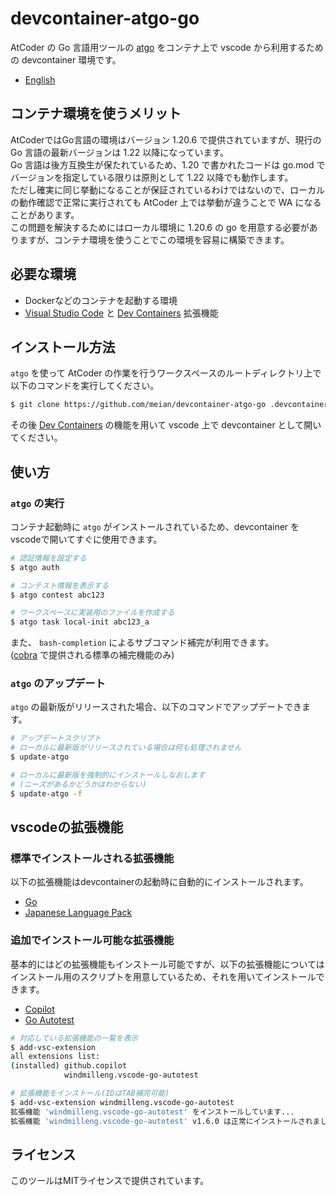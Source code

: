 # devcontainer-atgo-go

AtCoder の Go 言語用ツールの [atgo](https://github.com/meian/atgo) をコンテナ上で vscode から利用するための devcontainer 環境です。

- [English](README.md)

## コンテナ環境を使うメリット

AtCoderではGo言語の環境はバージョン 1.20.6 で提供されていますが、現行の Go 言語の最新バージョンは 1.22 以降になっています。  
Go 言語は後方互換生が保たれているため、1.20 で書かれたコードは go.mod でバージョンを指定している限りは原則として 1.22 以降でも動作します。  
ただし確実に同じ挙動になることが保証されているわけではないので、ローカルの動作確認で正常に実行されても AtCoder 上では挙動が違うことで WA になることがあります。  
この問題を解決するためにはローカル環境に 1.20.6 の go を用意する必要がありますが、コンテナ環境を使うことでこの環境を容易に構築できます。

## 必要な環境

- Dockerなどのコンテナを起動する環境
- [Visual Studio Code](https://code.visualstudio.com/) と [Dev Containers](https://marketplace.visualstudio.com/items?itemName=ms-vscode-remote.remote-containers) 拡張機能

## インストール方法

`atgo` を使って AtCoder の作業を行うワークスペースのルートディレクトリ上で以下のコマンドを実行してください。

```bash
$ git clone https://github.com/meian/devcontainer-atgo-go .devcontainer
```

その後 [Dev Containers](https://marketplace.visualstudio.com/items?itemName=ms-vscode-remote.remote-containers) の機能を用いて vscode 上で devcontainer として開いてください。

## 使い方

### `atgo` の実行

コンテナ起動時に `atgo` がインストールされているため、devcontainer をvscodeで開いてすぐに使用できます。

```bash
# 認証情報を設定する
$ atgo auth

# コンテスト情報を表示する
$ atgo contest abc123

# ワークスペースに実装用のファイルを作成する
$ atgo task local-init abc123_a
```

また、 `bash-completion` によるサブコマンド補完が利用できます。  
([cobra](https://github.com/spf13/cobra) で提供される標準の補完機能のみ)

### `atgo` のアップデート

`atgo` の最新版がリリースされた場合、以下のコマンドでアップデートできます。

```bash
# アップデートスクリプト
# ローカルに最新版がリリースされている場合は何も処理されません
$ update-atgo

# ローカルに最新版を強制的にインストールしなおします
# (ニーズがあるかどうかはわからない)
$ update-atgo -f
```

## vscodeの拡張機能

### 標準でインストールされる拡張機能

以下の拡張機能はdevcontainerの起動時に自動的にインストールされます。

- [Go](https://marketplace.visualstudio.com/items?itemName=golang.Go)
- [Japanese Language Pack](https://marketplace.visualstudio.com/items?itemName=ms-ceintl.vscode-language-pack-ja)

### 追加でインストール可能な拡張機能

基本的にはどの拡張機能もインストール可能ですが、以下の拡張機能についてはインストール用のスクリプトを用意しているため、それを用いてインストールできます。

- [Copilot](https://marketplace.visualstudio.com/items?itemName=GitHub.copilot)
- [Go Autotest](https://marketplace.visualstudio.com/items?itemName=windmilleng.vscode-go-autotest)

```bash
# 対応している拡張機能の一覧を表示
$ add-vsc-extension 
all extensions list:
(installed) github.copilot
            windmilleng.vscode-go-autotest

# 拡張機能をインストール(IDはTAB補完可能)
$ add-vsc-extension windmilleng.vscode-go-autotest
拡張機能 'windmilleng.vscode-go-autotest' をインストールしています...
拡張機能 'windmilleng.vscode-go-autotest' v1.6.0 は正常にインストールされました。
```

## ライセンス

このツールはMITライセンスで提供されています。
